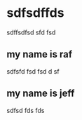# sdfsdffds

sdffsdfsd
sfd
fsd

## my name is raf

sdfsfd
fsd
fsd
d
sf


## my name is jeff

sdfsd
fds
fds


